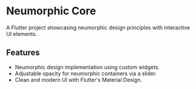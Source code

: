 # Neumorphic Core

A Flutter project showcasing neumorphic design principles with interactive UI elements.

## Features

- Neumorphic design implementation using custom widgets.
- Adjustable opacity for neumorphic containers via a slider.
- Clean and modern UI with Flutter's Material Design.